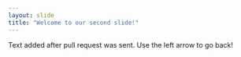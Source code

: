 ```yaml
---
layout: slide
title: "Welcome to our second slide!"
---
```

Text added after pull request was sent.
Use the left arrow to go back!
